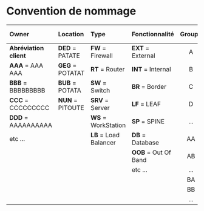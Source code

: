 # Convention de nommage

Owner                  | Location                   | Type                   | Fonctionnalité        | Groupe | No Unique
:----------------------|:---------------------------|:-----------------------|:----------------------|:------:|:--------:
**Abréviation client** | **DED** = PATATE      		| **FW** = Firewall      | **EXT** = External    |   A    |    01
**AAA** = AAA AAA      | **GEG** = POTATAT    		| **RT** = Router        | **INT** = Internal    |   B    |    02
**BBB** = BBBBBBBBB    | **BUB** = POTATA			| **SW** = Switch        | **BR** = Border       |   C    |    03
**CCC** = CCCCCCCCC    | **NUN** = PITOUTE			| **SRV** = Server       | **LF** = LEAF         |   D    |    04
**DDD** = AAAAAAAAAA   |                            | **WS** = WorkStation   | **SP** = SPINE        |  ...   |    ...
etc ...                |                            | **LB** = Load Balancer | **DB** = Database     |   AA   |    99
                       |                            |                        | **OOB** = Out Of Band |   AB   |    100
                       |                            |                        | etc ...               |  ...   |    101
                       |                            |                        |                       |   BA   |    ...
                       |                            |                        |                       |   BB   |
                       |                            |                        |                       |  ...   |
